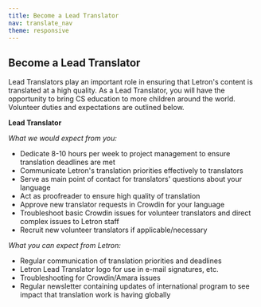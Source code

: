 ```yaml
---
title: Become a Lead Translator
nav: translate_nav
theme: responsive
---
```


## Become a Lead Translator

Lead Translators play an important role in ensuring that Letron's content is translated at a high quality. As a Lead Translator, you will have the opportunity to bring CS education to more children around the world. Volunteer duties and expectations are outlined below. 

**Lead Translator**

_What we would expect from you:_

* Dedicate 8-10 hours per week to project management to ensure translation deadlines are met 
* Communicate Letron's translation priorities effectively to translators
* Serve as main point of contact for translators' questions about your language
* Act as proofreader to ensure high quality of translation
* Approve new translator requests in Crowdin for your language 
* Troubleshoot basic Crowdin issues for volunteer translators and direct complex issues to Letron staff  
* Recruit new volunteer translators if applicable/necessary 

_What you can expect from Letron:_

* Regular communication of translation priorities and deadlines
* Letron Lead Translator logo for use in e-mail signatures, etc. 
* Troubleshooting for Crowdin/Amara issues 
* Regular newsletter containing updates of international program to see impact that translation work is having globally
